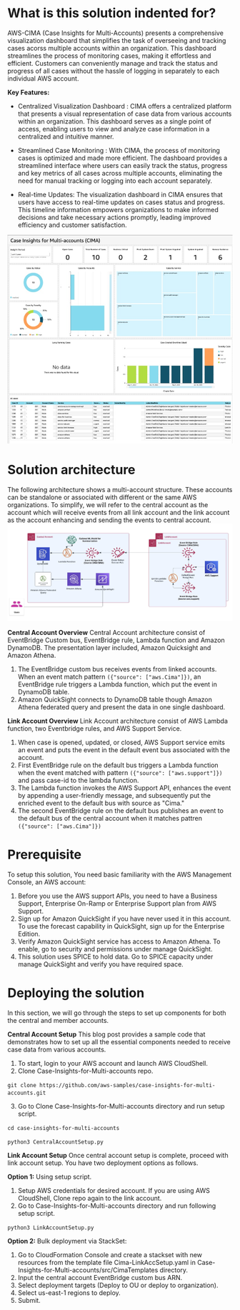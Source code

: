 # What is this solution indented for?

AWS-CIMA (Case Insights for Multi-Accounts) presents a comprehensive visualization dashboard that simplifies the task of overseeing and tracking cases acorss multiple accounts within an organization. This dashboard streamlines the process of monitoring cases, making it effortless and efficient. Customers can conveniently manage and track the status and progress of all cases without the hassle of logging in separately to each individual AWS account.

**Key Features:**

* Centralized Visualization Dashboard : CIMA offers a centralized platform that presents a visual representation of case data from various accounts within an organization.  This dashboard serves as a single point of access, enabling users to view and analyze case information in a centralized and intuitive manner.

* Streamlined Case Monitoring : With CIMA, the process of monitoring cases is optimized and made more efficient. The dashboard provides a streamlined interface where users can easily track the status, progress and key metrics of all cases across multiple accounts, eliminating the need for manual tracking or logging into each account separately. 

* Real-time Updates: The visualization dashboard in CIMA ensures that users have access to real-time updates on cases status and progress. This timeline information empowers organizations to make informed decisions and take necessary actions promptly, leading improved efficiency and customer satisfaction.

<div align="center">
  <img src="img/sampleDashboard.jpg" alt="Sample Dashboard">
</div>

# Solution architecture
The following architecture shows a multi-account structure.  These accounts can be standalone or associated with different or the same AWS organizations. To simplify, we will refer to the central account as the account which will receive events from all link account and the link account as the account enhancing and sending the events to central account.  
 ![ALT](img/cima-arch.jpg)

**Central Account Overview** Central Account architecture consist of EventBridge Custom bus, EventBridge rule, Lambda function and Amazon DynamoDB. The presentation layer included, Amazon Quicksight  and Amazon Athena. 
1.	The EventBridge custom bus receives events from linked accounts. When an event match pattern `({"source": ["aws.Cima"]})`, an EventBridge rule triggers a Lambda function, which put the event in DynamoDB table.
2.	Amazon QuickSight connects to DynamoDB table though Amazon Athena federated query and present the data in one single dashboard. 

**Link Account Overview** Link Account architecture consist of AWS Lambda function, two Eventbridge rules, and AWS Support Service.
1.	When case is opened, updated, or closed, AWS Support service emits an event and puts the event in the default event bus associated with the account. 
2.	First EventBridge rule on the default bus triggers a Lambda function when the event matched with  pattern `({"source": ["aws.support"]})` and pass case-id to the lambda function.
3.	The Lambda function invokes the AWS Support API, enhances the event by appending a user-friendly message, and subsequently put the enriched event to the default bus with source as "Cima."
4.	The second EventBridge rule on the default bus publishes an event to the default bus of the central account when it matches  pattren `({"source": ["aws.Cima"]})`

# Prerequisite
To setup this solution, You need basic familiarity with the AWS Management Console, an AWS account:
1.	Before you use the AWS support APIs, you need to have a Business Support, Enterprise On-Ramp or Enterprise Support plan from AWS Support. 
2.	Sign up for Amazon QuickSight if you have never used it in this account. To use the forecast capability in QuickSight, sign up for the Enterprise Edition. 
3.	Verify Amazon QuickSight service has access to Amazon Athena. To enable, go to security and permissions under manage QuickSight. 
4.	This solution uses SPICE to hold data. Go to SPICE capacity under manage QuickSight and verify you have required space.

# Deploying the solution
In this section, we will go through the steps to set up components for both the central and member accounts.

**Central Account Setup**
This blog post provides a sample code that demonstrates how to set up all the essential components needed to receive case data from various accounts. 
1.	To start, login to your AWS account and launch AWS CloudShell.
2.	 Clone Case-Insights-for-Multi-accounts repo. 

`git clone https://github.com/aws-samples/case-insights-for-multi-accounts.git`

3.	Go to Clone Case-Insights-for-Multi-accounts directory and run setup script.

`cd case-insights-for-multi-accounts`

`python3 CentralAccountSetup.py`

**Link Account Setup**
Once central account setup is complete, proceed with link account setup. You have two deployment options as follows.

**Option 1:** Using setup script.
1.	Setup AWS credentials for desired account. If you are using AWS CloudShell, Clone repo again to the link account.
2.	Go to Case-Insights-for-Multi-accounts directory and run following setup script.

`python3 LinkAccountSetup.py`

**Option 2:** Bulk deployment via StackSet:
1.	Go to CloudFormation Console and create a stackset with new resources from the template file Cima-LinkAccSetup.yaml  in Case-Insights-for-Multi-accounts/src/CimaTemplates directory.
2.	Input the central account EventBridge custom bus ARN. 
3.	Select deployment targets (Deploy to OU or deploy to organization).
4.	Select us-east-1 regions to deploy.
5.	Submit.